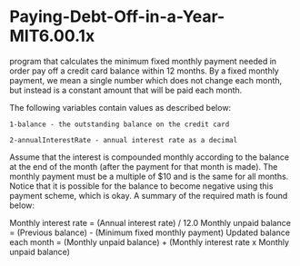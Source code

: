 # Paying-Debt-Off-in-a-Year-MIT6.00.1x
 program that calculates the minimum fixed monthly payment needed in order pay off a credit card balance within 12 months. By a fixed monthly payment, we mean a single number which does not change each month, but instead is a constant amount that will be paid each month.

 The following variables contain values as described below:

	1-balance - the outstanding balance on the credit card

	2-annualInterestRate - annual interest rate as a decimal

Assume that the interest is compounded monthly according to the balance at the end of the month (after the payment for that month is made). The monthly payment must be a multiple of $10 and is the same for all months. Notice that it is possible for the balance to become negative using this payment scheme, which is okay. A summary of the required math is found below:

Monthly interest rate = (Annual interest rate) / 12.0
Monthly unpaid balance = (Previous balance) - (Minimum fixed monthly payment)
Updated balance each month = (Monthly unpaid balance) + (Monthly interest rate x Monthly unpaid balance)